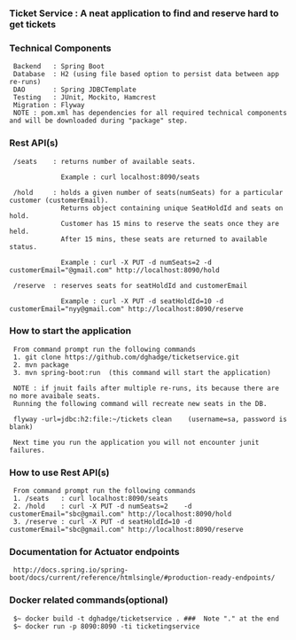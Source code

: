 ###  Ticket Service : A neat application to find and reserve hard to get tickets

###  Technical Components
     Backend   : Spring Boot
     Database  : H2 (using file based option to persist data between app re-runs)
     DAO       : Spring JDBCTemplate
     Testing   : JUnit, Mockito, Hamcrest
     Migration : Flyway
     NOTE : pom.xml has dependencies for all required technical components and will be downloaded during "package" step.

### Rest API(s)
     /seats    : returns number of available seats. 
                 
                 Example : curl localhost:8090/seats
                 
     /hold     : holds a given number of seats(numSeats) for a particular customer (customerEmail). 
                 Returns object containing unique SeatHoldId and seats on hold.
                 Customer has 15 mins to reserve the seats once they are held. 
                 After 15 mins, these seats are returned to available status.
                 
                 Example : curl -X PUT -d numSeats=2 -d customerEmail="@gmail.com" http://localhost:8090/hold

     /reserve  : reserves seats for seatHoldId and customerEmail
          
                 Example : curl -X PUT -d seatHoldId=10 -d customerEmail="nyy@gmail.com" http://localhost:8090/reserve

###  How to start the application
     From command prompt run the following commands
     1. git clone https://github.com/dghadge/ticketservice.git
     2. mvn package 
     3. mvn spring-boot:run  (this command will start the application)
     
     NOTE : if jnuit fails after multiple re-runs, its because there are no more avaibale seats. 
     Running the following command will recreate new seats in the DB. 
    
     flyway -url=jdbc:h2:file:~/tickets clean    (username=sa, password is blank)
     
     Next time you run the application you will not encounter junit failures. 
     
###  How to use Rest API(s) 
     From command prompt run the following commands
     1. /seats   : curl localhost:8090/seats
     2. /hold    : curl -X PUT -d numSeats=2    -d customerEmail="sbc@gmail.com" http://localhost:8090/hold
     3. /reserve : curl -X PUT -d seatHoldId=10 -d customerEmail="sbc@gmail.com" http://localhost:8090/reserve
     
###  Documentation for Actuator endpoints 
     http://docs.spring.io/spring-boot/docs/current/reference/htmlsingle/#production-ready-endpoints/


###  Docker related commands(optional)
     $~ docker build -t dghadge/ticketservice . ###  Note "." at the end
     $~ docker run -p 8090:8090 -ti ticketingservice
